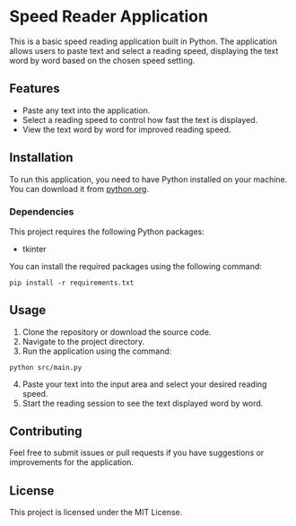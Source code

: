 # Speed Reader Application

This is a basic speed reading application built in Python. The application allows users to paste text and select a reading speed, displaying the text word by word based on the chosen speed setting.

## Features

- Paste any text into the application.
- Select a reading speed to control how fast the text is displayed.
- View the text word by word for improved reading speed.

## Installation

To run this application, you need to have Python installed on your machine. You can download it from [python.org](https://www.python.org/).

### Dependencies

This project requires the following Python packages:

- tkinter

You can install the required packages using the following command:

```
pip install -r requirements.txt
```

## Usage

1. Clone the repository or download the source code.
2. Navigate to the project directory.
3. Run the application using the command:

```
python src/main.py
```

4. Paste your text into the input area and select your desired reading speed.
5. Start the reading session to see the text displayed word by word.

## Contributing

Feel free to submit issues or pull requests if you have suggestions or improvements for the application.

## License

This project is licensed under the MIT License.